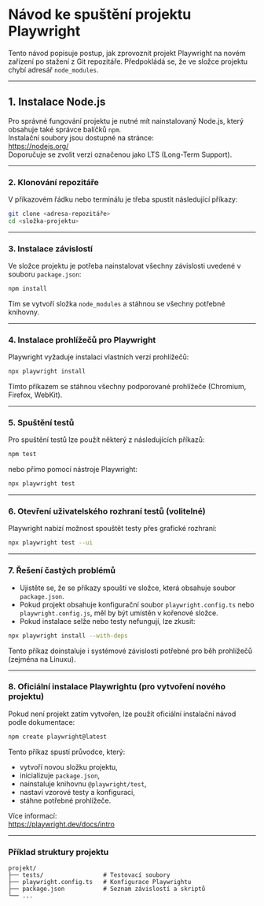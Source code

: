 # Návod ke spuštění projektu Playwright

Tento návod popisuje postup, jak zprovoznit projekt Playwright na novém zařízení po stažení z Git repozitáře. Předpokládá se, že ve složce projektu chybí adresář `node_modules`.

---

## 1. Instalace Node.js

Pro správné fungování projektu je nutné mít nainstalovaný Node.js, který obsahuje také správce balíčků `npm`.  
Instalační soubory jsou dostupné na stránce:  
<https://nodejs.org/>  
Doporučuje se zvolit verzi označenou jako LTS (Long-Term Support).

---

### 2. Klonování repozitáře

V příkazovém řádku nebo terminálu je třeba spustit následující příkazy:

```bash
git clone <adresa-repozitáře>
cd <složka-projektu>
```

---

### 3. Instalace závislostí

Ve složce projektu je potřeba nainstalovat všechny závislosti uvedené v souboru `package.json`:

```bash
npm install
```

Tím se vytvoří složka `node_modules` a stáhnou se všechny potřebné knihovny.

---

### 4. Instalace prohlížečů pro Playwright

Playwright vyžaduje instalaci vlastních verzí prohlížečů:

```bash
npx playwright install
```

Tímto příkazem se stáhnou všechny podporované prohlížeče (Chromium, Firefox, WebKit).

---

### 5. Spuštění testů

Pro spuštění testů lze použít některý z následujících příkazů:

```bash
npm test
```

nebo přímo pomocí nástroje Playwright:

```bash
npx playwright test
```

---

### 6. Otevření uživatelského rozhraní testů (volitelné)

Playwright nabízí možnost spouštět testy přes grafické rozhraní:

```bash
npx playwright test --ui
```

---

### 7. Řešení častých problémů

- Ujistěte se, že se příkazy spouští ve složce, která obsahuje soubor `package.json`.
- Pokud projekt obsahuje konfigurační soubor `playwright.config.ts` nebo `playwright.config.js`, měl by být umístěn v kořenové složce.
- Pokud instalace selže nebo testy nefungují, lze zkusit:

```bash
npx playwright install --with-deps
```

Tento příkaz doinstaluje i systémové závislosti potřebné pro běh prohlížečů (zejména na Linuxu).

---

### 8. Oficiální instalace Playwrightu (pro vytvoření nového projektu)

Pokud není projekt zatím vytvořen, lze použít oficiální instalační návod podle dokumentace:

```bash
npm create playwright@latest
```

Tento příkaz spustí průvodce, který:

- vytvoří novou složku projektu,
- inicializuje `package.json`,
- nainstaluje knihovnu `@playwright/test`,
- nastaví vzorové testy a konfiguraci,
- stáhne potřebné prohlížeče.

Více informací:  
<https://playwright.dev/docs/intro>

---

### Příklad struktury projektu

```
projekt/
├── tests/                 # Testovací soubory
├── playwright.config.ts   # Konfigurace Playwrightu
├── package.json           # Seznam závislostí a skriptů
└── ...
```